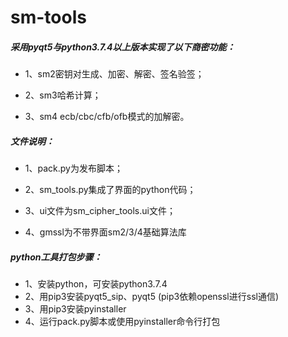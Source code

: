 # sm-tools
##### 采用pyqt5与python3.7.4以上版本实现了以下商密功能： 

 * 1、sm2密钥对生成、加密、解密、签名验签；

 * 2、sm3哈希计算；

 * 3、sm4 ecb/cbc/cfb/ofb模式的加解密。

##### 文件说明：

 * 1、pack.py为发布脚本；

 * 2、sm_tools.py集成了界面的python代码；

 * 3、ui文件为sm_cipher_tools.ui文件；

 * 4、gmssl为不带界面sm2/3/4基础算法库

##### python工具打包步骤：

 * 1、安装python，可安装python3.7.4
 * 2、用pip3安装pyqt5_sip、pyqt5 (pip3依赖openssl进行ssl通信)
 * 3、用pip3安装pyinstaller
 * 4、运行pack.py脚本或使用pyinstaller命令行打包
